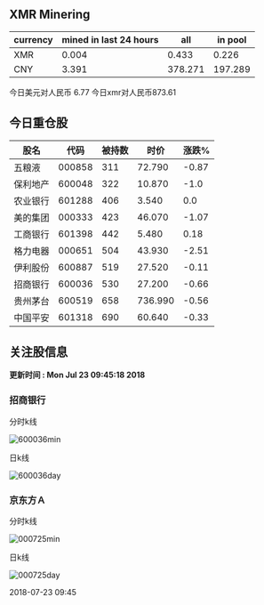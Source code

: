 ## XMR Minering

|currency|mined in last 24 hours|all|in pool|
|---|---|---|---|
|XMR|0.004|0.433|0.226|
|CNY|3.391|378.271|197.289|

今日美元对人民币 6.77	今日xmr对人民币873.61


## 今日重仓股 

|股名|代码|被持数|时价|涨跌%|
|---|---|---|---|---|
|五粮液|000858|311|72.790|-0.87|
|保利地产|600048|322|10.870|-1.0|
|农业银行|601288|406|3.540|0.0|
|美的集团|000333|423|46.070|-1.07|
|工商银行|601398|442|5.480|0.18|
|格力电器|000651|504|43.930|-2.51|
|伊利股份|600887|519|27.520|-0.11|
|招商银行|600036|530|27.200|-0.66|
|贵州茅台|600519|658|736.990|-0.56|
|中国平安|601318|690|60.640|-0.33|

## 关注股信息
**更新时间 : Mon Jul 23 09:45:18 2018**
### 招商银行 
分时k线

![600036min](http://image.sinajs.cn/newchart/min/n/sh600036.gif)

日k线

![600036day](http://image.sinajs.cn/newchart/daily/n/sh600036.gif)

### 京东方Ａ 
分时k线

![000725min](http://image.sinajs.cn/newchart/min/n/sz000725.gif)

日k线

![000725day](http://image.sinajs.cn/newchart/daily/n/sz000725.gif)

2018-07-23 09:45